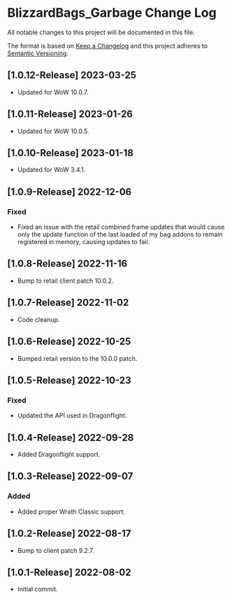 # BlizzardBags_Garbage Change Log
All notable changes to this project will be documented in this file.

The format is based on [Keep a Changelog](http://keepachangelog.com/)
and this project adheres to [Semantic Versioning](http://semver.org/).

## [1.0.12-Release] 2023-03-25
- Updated for WoW 10.0.7.

## [1.0.11-Release] 2023-01-26
- Updated for WoW 10.0.5.

## [1.0.10-Release] 2023-01-18
- Updated for WoW 3.4.1.

## [1.0.9-Release] 2022-12-06
### Fixed
- Fixed an issue with the retail combined frame updates that would cause only the update function of the last loaded of my bag addons to remain registered in memory, causing updates to fail.

## [1.0.8-Release] 2022-11-16
- Bump to retail client patch 10.0.2.

## [1.0.7-Release] 2022-11-02
- Code cleanup.

## [1.0.6-Release] 2022-10-25
- Bumped retail version to the 10.0.0 patch.

## [1.0.5-Release] 2022-10-23
### Fixed
- Updated the API used in Dragonflight.

## [1.0.4-Release] 2022-09-28
- Added Dragonflight support.

## [1.0.3-Release] 2022-09-07
### Added
- Added proper Wrath Classic support.

## [1.0.2-Release] 2022-08-17
- Bump to client patch 9.2.7.

## [1.0.1-Release] 2022-08-02
- Initial commit.

